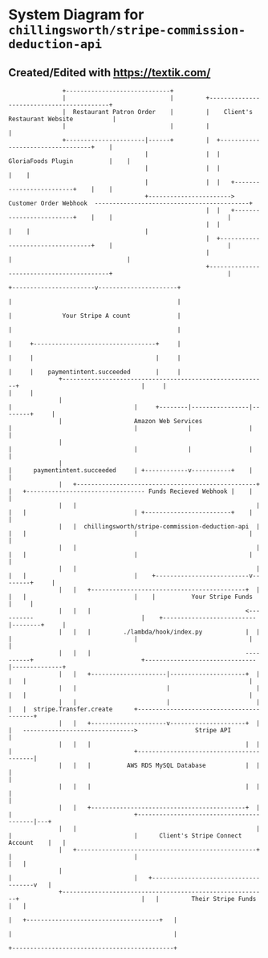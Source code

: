 # System Diagram for ```chillingsworth/stripe-commission-deduction-api```
## Created/Edited with https://textik.com/

                                                                                                                                                                                                                                                                              
                                                                                                                                                                                                                                                                              
                                                                                                                                                                                                                                                                              
                                                                                                                                                                                                                                                                              
                                                                                                                                                                                                                                                                              
                                                                                                                                                                                                                                                                              
                                                                                                                                                                                                                                                                              
                                                                                                                                                                                                                                                                              
                                                                                                                                                                                                                                                                              
                                                                                                                                                                                                                                                                              
                                                                                                                                                                                                                                                                              
                                                                                                                                                                                                                                                                              
                   +-----------------------------+                                                                                                                                                                                                                            
                   |                             |         +------------------------------------------+                                                                                                                                                                       
                   |  Restaurant Patron Order    |         |    Client's Restaurant Website           |                                                                                                                                                                       
                   |                             |         |                                          |                                                                                                                                                                       
                   +----------------------|------+         |  +----------------------------------+    |                                                                                                                                                                       
                                          |                |  |      GloriaFoods Plugin          |    |                                                                                                                                                                       
                                          |                |  |                                  |    |                                                                                                                                                                       
                                          |                |  |   +-------------------------+    |    |                                                                                                                                                                       
                                          +-----------------------> Customer Order Webhook  -------------------------------------------+                                                                                                                                      
                                                           |  |   +-------------------------+    |    |                                |                                                                                                                                      
                                                           |  |                                  |    |                                |                                                                                                                                      
                                                           |  +----------------------------------+    |                                |                                                                                                                                      
                                                           |                                          |                                |                                                                                                                                      
                                                           +------------------------------------------+                                |                                                                                                                                      
                                                                                                               +-----------------------v----------------------+                                                                                                               
                                                                                                               |                                              |                                                                                                               
                                                                                                               |              Your Stripe A count             |                                                                                                               
                                                                                                               |                                              |                                                                                                               
                                                                                                               |     +----------------------------------+     |                                                                                                               
                                                                                                               |     |                                  |     |                                                                                                               
                                                                                                               |     |    paymentintent.succeeded       |     |                                                                                                               
                  +---------------------------------------------------------+                                  |     |                                  |     |                                                                                                               
                  |                                                         |                                  |     +--------|----------------|--------+     |                                                                                                               
                  |                    Amazon Web Services                  |                                  |              |                |              |                                                                                                               
                  |                                                         |                                  |              |                |              |                                                                                                               
                  |                                                         |      paymentintent.succeeded     | +------------v-----------+    |              |                                                                                                               
                  |   +--------------------------------------------------+  |   +--------------------------------- Funds Recieved Webhook |    |              |                                                                                                               
                  |   |                                                  |  |   |                              | +------------------------+    |              |                                                                                                               
                  |   |  chillingsworth/stripe-commission-deduction-api  |  |   |                              |                               |              |                                                                                                               
                  |   |                                                  |  |   |                              |                               |              |                                                                                                               
                  |   |                                                  |  |   |                              |    +--------------------------v--------+     |                                                                                                               
                  |   |   +-------------------------------------------+  |  |   |                              |    |          Your Stripe Funds        |     |                                                                                                               
                  |   |   |                                           <----------                              |    +--------------------------|--------+     |                                                                                                               
                  |   |   |         ./lambda/hook/index.py            |  |  |                                  |                               |              |                                                                                                               
                  |   |   |                                           ----------+                              +-------------------------------|--------------+                                                                                                               
                  |   |   +---------------------|---------------------+  |  |   |                                                              |                                                                                                                              
                  |   |                         |                        |  |   |                                                              |                                                                                                                              
                  |   |                         |                        |  |   |  stripe.Transfer.create      +-----------------------------------------+                                                                                                                    
                  |   |   +---------------------v---------------------+  |  |   ------------------------------->                Stripe API               |                                                                                                                    
                  |   |   |                                           |  |  |                                  +-----------------------------------------|                                                                                                                    
                  |   |   |          AWS RDS MySQL Database           |  |  |                                                                            |                                                                                                                    
                  |   |   |                                           |  |  |                                                                            |                                                                                                                    
                  |   |   +-------------------------------------------+  |  |                                  +-----------------------------------------|---+                                                                                                                
                  |   |                                                  |  |                                  |      Client's Stripe Connect Account    |   |                                                                                                                
                  |   +--------------------------------------------------+  |                                  |                                         |   |                                                                                                                
                  |                                                         |                                  |   +-------------------------------------v   |                                                                                                                
                  +---------------------------------------------------------+                                  |   |         Their Stripe Funds          |   |                                                                                                                
                                                                                                               |   +-------------------------------------+   |                                                                                                                
                                                                                                               |                                             |                                                                                                                
                                                                                                               +---------------------------------------------+                                                                                                                
                                                                                                                                                                                                                                                                              
                                                                                                                                                                                                                                                                              
                                                                                                                                                                                                                                                                              
                                                                                                                                                                                                                                                                              
                                                                                                                                                                                                                                                                              
                                                                                                                                                                                                                                                                              
                                                                                                                                                                                                                                                                              
                                                                                                                                                                                                                                                                              
                                                                                                                                                                                                                                                                              
                                                                                                                                                                                                                                                                              
                                                                                                                                                                                                                                                                              
                                                                                                                                                                                                                                                                              
                                                                                                                                                                                                                                                                              
                                                                                                                                                                                                                                                                              
                                                                                                                                                                                                                                                                              
                                                                                                                                                                                                                                                                              
                                                                                                                                                                                                                                                                              
                                                                                                                                                                                                                                                                              
                                                                                                                                                                                                                                                                              
                                                                                                                                                                                                                                                                              
                                                                                                                                                                                                                                                                             